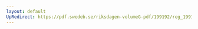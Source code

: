 ```yaml
---
layout: default
UpRedirect: https://pdf.swedeb.se/riksdagen-volumeG-pdf/199192/reg_199192/reg_199192_0553.pdf
---
```

